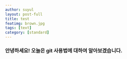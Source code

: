 ```yaml
---
author: suyul
layout: post-full
title: test
featimg: brown.jpg
tags: [text]
category: [standard]
---
```

### 안녕하세요! 오늘은 git 사용법에 대하여 알아보겠습니다.